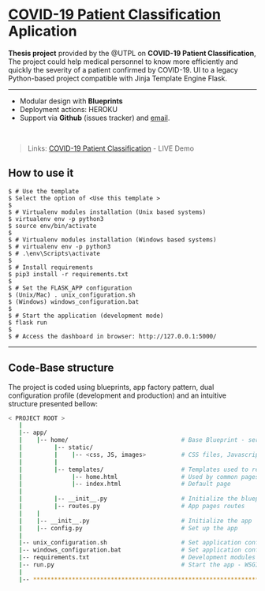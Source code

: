 # [COVID-19 Patient Classification](https://covid19-patient-classification.herokuapp.com/) Aplication

**Thesis project** provided by the @UTPL on **COVID-19 Patient Classification**, The project could help medical personnel to know more efficiently and quickly the severity of a patient confirmed by COVID-19. UI to a legacy Python-based project compatible with Jinja Template Engine Flask.

---
- Modular design with **Blueprints**
- Deployment actions: HEROKU
- Support via **Github** (issues tracker) and [email](mailto:carloscastillo090916@gmail.com).

<br />

> Links: [COVID-19 Patient Classification](https://covid19-patient-classification.herokuapp.com/) - LIVE Demo

## How to use it
```
$ # Use the template
$ Select the option of <Use this template >
$
$ # Virtualenv modules installation (Unix based systems)
$ virtualenv env -p python3
$ source env/bin/activate
$
$ # Virtualenv modules installation (Windows based systems)
$ # virtualenv env -p python3
$ # .\env\Scripts\activate
$
$ # Install requirements
$ pip3 install -r requirements.txt
$
$ # Set the FLASK_APP configuration
$ (Unix/Mac) . unix_configuration.sh
$ (Windows) windows_configuration.bat
$
$ # Start the application (development mode)
$ flask run
$
$ # Access the dashboard in browser: http://127.0.0.1:5000/
```
---
## Code-Base structure
The project is coded using blueprints, app factory pattern, dual configuration profile (development and production) and an intuitive structure presented bellow:


```bash
< PROJECT ROOT >
   |
   |-- app/
   |    |-- home/                                # Base Blueprint - serve app pages
   |         |-- static/
   |         |    |-- <css, JS, images>          # CSS files, Javascripts files
   |         |
   |         |-- templates/                      # Templates used to render pages
   |              |-- home.html                  # Used by common pages
   |              |-- index.html                 # Default page
   |
   |         |-- __init__.py                     # Initialize the blueprint
   |         |-- routes.py                       # App pages routes
   |    |
   |    |-- __init__.py                          # Initialize the app
   |    |-- config.py                            # Set up the app
   |
   |-- unix_configuration.sh                     # Set application configuration on Unix-based systems
   |-- windows_configuration.bat                 # Set application configuration on Windows-based systems
   |-- requirements.txt                          # Development modules 
   |-- run.py                                    # Start the app - WSGI gateway
   |
   |-- ************************************************************************
```
